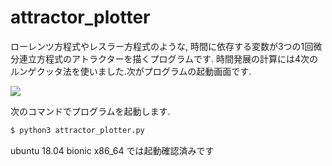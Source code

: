 # attractor_plotter
ローレンツ方程式やレスラー方程式のような, 時間に依存する変数が3つの1回微分連立方程式のアトラクターを描くプログラムです. 時間発展の計算には4次のルンゲクッタ法を使いました.次がプログラムの起動画面です.

![](https://pbs.twimg.com/media/DpfqemtU4AAMKuu.png:large)

次のコマンドでプログラムを起動します.
```bash
$ python3 attractor_plotter.py
```
ubuntu 18.04 bionic x86_64 では起動確認済みです
